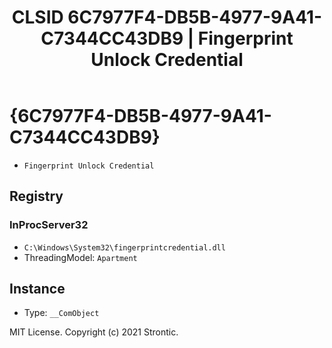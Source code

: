 ﻿---
title: "CLSID 6C7977F4-DB5B-4977-9A41-C7344CC43DB9 | Fingerprint Unlock Credential"
excerpt: What is COM-Object CLSID 6C7977F4-DB5B-4977-9A41-C7344CC43DB9?
---

# {6C7977F4-DB5B-4977-9A41-C7344CC43DB9}

* `Fingerprint Unlock Credential`

## Registry


### InProcServer32

* `C:\Windows\System32\fingerprintcredential.dll`
* ThreadingModel: `Apartment`

## Instance

* Type: `__ComObject`

MIT License. Copyright (c) 2021 Strontic.


